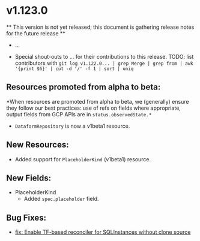 # v1.123.0

** This version is not yet released; this document is gathering release notes for the future release **

* ...

* Special shout-outs to ... for their
  contributions to this release.
TODO: list contributors with `git log v1.122.0... | grep Merge | grep from | awk '{print $6}' | cut -d '/' -f 1 | sort | uniq`

## Resources promoted from alpha to beta:

*When resources are promoted from alpha to beta, we (generally) ensure they follow our best practices: use of refs on fields where appropriate,
output fields from GCP APIs are in `status.observedState.*`

* `DataformRepository` is now a v1beta1 resource.

## New Resources:

* Added support for `PlaceholderKind` (v1beta1) resource.

## New Fields:

* PlaceholderKind
  * Added `spec.placeholder` field.

## Bug Fixes:

* [fix: Enable TF-based reconciler for SQLInstances without clone source](https://github.com/GoogleCloudPlatform/k8s-config-connector/pull/2731)
